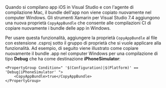 
Quando si compilano app iOS in Visual Studio e con l'agente di compilazione Mac, il bundle dell'app non viene copiato nuovamente nel computer Windows. Gli strumenti Xamarin per Visual Studio 7.4 aggiungono una nuova proprietà `CopyAppBundle` che consente alle compilazioni CI di copiare nuovamente i bundle delle app in Windows.

Per usare questa funzionalità, aggiungere la proprietà `CopyAppBundle` al file con estensione .csproj sotto il gruppo di proprietà che si vuole applicare alla funzionalità. Ad esempio, di seguito viene illustrato come copiare nuovamente il bundle .app nel computer Windows per una compilazione di tipo **Debug** che ha come destinazione **iPhoneSimulator**:

    <PropertyGroup Condition=" '$(Configuration)|$(Platform)' == 'Debug|iPhoneSimulator' ">
        <CopyAppBundle>true</CopyAppBundle>
    </PropertyGroup>

